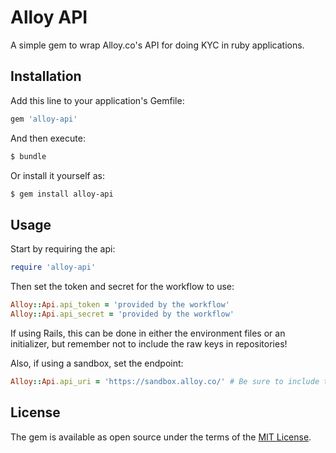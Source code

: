 # Alloy API
A simple gem to wrap Alloy.co's API for doing KYC in ruby applications.

## Installation
Add this line to your application's Gemfile:

```ruby
gem 'alloy-api'
```

And then execute:
```bash
$ bundle
```

Or install it yourself as:
```bash
$ gem install alloy-api
```

## Usage

Start by requiring the api:

```ruby
require 'alloy-api'
```

Then set the token and secret for the workflow to use:

```ruby
Alloy::Api.api_token = 'provided by the workflow'
Alloy::Api.api_secret = 'provided by the workflow'
```

If using Rails, this can be done in either the environment files or an initializer, but remember not to include the raw keys in repositories!

Also, if using a sandbox, set the endpoint:

```ruby
Alloy::Api.api_uri = 'https://sandbox.alloy.co/' # Be sure to include the trailing slash!
```


## License
The gem is available as open source under the terms of the [MIT License](https://opensource.org/licenses/MIT).
